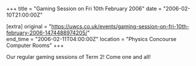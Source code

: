 +++
title = "Gaming Session on Fri 10th February 2006"
date = "2006-02-10T21:00:00Z"

[extra]
original = "https://uwcs.co.uk/events/gaming-session-on-fri-10th-february-2006-1474488974205/"    
end_time = "2006-02-11T04:00:00Z"
location = "Physics Concourse Computer Rooms"
+++

Our regular gaming sessions of Term 2\! Come one and all\!

